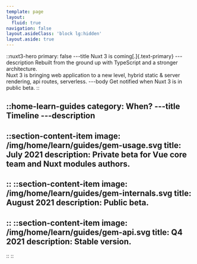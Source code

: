 ```yaml
---
template: page
layout:
  fluid: true
navigation: false
layout.asideClass: 'block lg:hidden'
layout.aside: true
---
```



::nuxt3-hero
primary: false
---title
Nuxt 3 is coming[.]{.text-primary}
---description
Rebuilt from the ground up with TypeScript and a stronger architecture.<br>
Nuxt 3 is bringing web application to a new level, hybrid static & server rendering, api routes, serverless.
---body
Get notified when Nuxt 3 is in public beta.
::

::home-learn-guides
category: When?
---title
Timeline
---description
---

  ::section-content-item
  image: /img/home/learn/guides/gem-usage.svg
  title: July 2021
  description: Private beta for Vue core team and Nuxt modules authors.
  ---
  ::
  ::section-content-item
  image: /img/home/learn/guides/gem-internals.svg
  title: August 2021
  description: Public beta.
  ---
  ::
  ::section-content-item
  image: /img/home/learn/guides/gem-api.svg
  title: Q4 2021
  description: Stable version.
  ---
  ::
::
